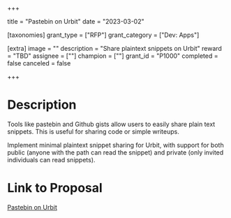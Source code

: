+++

title = "Pastebin on Urbit"
date = "2023-03-02"

[taxonomies]
grant_type = ["RFP"]
grant_category = ["Dev: Apps"]

[extra]
image = ""
description = "Share plaintext snippets on Urbit"
reward = "TBD"
assignee = [""]
champion = [""]
grant_id = "P1000"
completed = false
canceled = false

+++

# Description
Tools like pastebin and Github gists allow users to easily share plain text snippets. This is useful for sharing code or simple writeups.

Implement minimal plaintext snippet sharing for Urbit, with support for both public (anyone with the path can read the snippet) and private (only invited individuals can read snippets).

# Link to Proposal
[Pastebin on Urbit](https://urbit.org/grants/pastebin-proposal)
